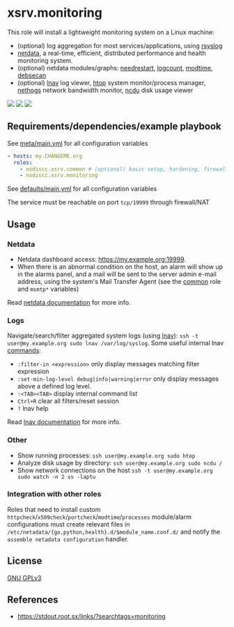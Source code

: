 # xsrv.monitoring

This role will install a lightweight monitoring system on a Linux machine:
 - (optional) log aggregation for most services/applications, using [rsyslog](https://en.wikipedia.org/wiki/Rsyslog)
 - [netdata](https://my-netdata.io/), a real-time, efficient, distributed performance and health monitoring system.
 - (optional) netdata modules/graphs: [needrestart](https://gitlab.com/nodiscc/netdata-needrestart), [logcount](https://gitlab.com/nodiscc/netdata-logcount), [modtime](https://gitlab.com/nodiscc/netdata-modtime), [debsecan](https://gitlab.com/nodiscc/netdata-debsecan)
 - (optional) [lnav](http://lnav.org/) log viewer, [htop](https://hisham.hm/htop/) system monitor/process manager, [nethogs](https://github.com/raboof/nethogs) network bandwidth monitor, [ncdu](https://en.wikipedia.org/wiki/Ncdu) disk usage viewer

[![](https://screenshots.debian.net/screenshots/000/015/229/thumb.png)](https://screenshots.debian.net/package/netdata)
[![](https://screenshots.debian.net/screenshots/000/010/371/thumb.png)](https://screenshots.debian.net/package/lnav)
[![](https://screenshots.debian.net/screenshots/000/014/778/thumb.png)](https://screenshots.debian.net/package/htop)

## Requirements/dependencies/example playbook

See [meta/main.yml](defaults/main.yml) for all configuration variables

```yaml
- hosts: my.CHANGEME.org
  roles:
    - nodiscc.xsrv.common # (optional) basic setup, hardening, firewall
    - nodiscc.xsrv.monitoring
```

See [defaults/main.yml](defaults/main.yml) for all configuration variables

The service must be reachable on port `tcp/19999` through firewall/NAT


## Usage

### Netdata

- Netdata dashboard access: https://my.example.org:19999.
- When there is an abnormal condition on the host, an alarm will show up in the alarms panel, and a mail will be sent to the server admin e-mail address, using the system's Mail Transfer Agent (see the [common](../common) role and `msmtp*` variables)

Read [netdata documentation](https://docs.netdata.cloud/) for more info.

### Logs

Navigate/search/filter aggregated system logs (using [lnav](https://lnav.org/)): `ssh -t user@my.example.org sudo lnav /var/log/syslog`. Some useful internal lnav [commands](https://lnav.readthedocs.io/en/latest/):

- `:filter-in <expression>` only display messages matching filter expression
- `:set-min-log-level debug|info|warning|error` only display messages above a defined log level.
- `:<TAB><TAB>` display internal command list
- `Ctrl+R` clear all filters/reset session
- `?` lnav help

Read [lnav documentation](https://lnav.readthedocs.io/) for more info.

### Other

- Show running processes: `ssh user@my.example.org sudo htop`
- Analyze disk usage by directory: `ssh user@my.example.org sudo ncdu /`
- Show network connections on the host `ssh -t user@my.example.org sudo watch -n 2 ss -laptu`


### Integration with other roles

Roles that need to install custom `httpcheck`/`x509check`/`portcheck`/`modtime`/`processes` module/alarm configurations must create relevant files in `/etc/netadata/{go,python,health}.d/$module_name.conf.d/` and notify the `assemble netadata configuration` handler.


## License

[GNU GPLv3](../../LICENSE)


## References

- https://stdout.root.sx/links/?searchtags=monitoring
